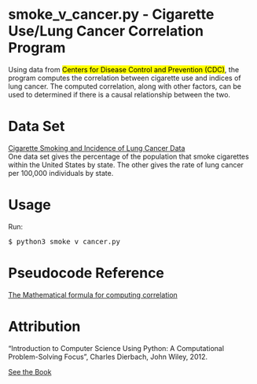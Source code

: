 # smoke_v_cancer.py - Cigarette Use/Lung Cancer Correlation Program 
Using data from <mark>Centers for Disease Control and Prevention (CDC)</mark>,
the program computes the correlation between cigarette use and indices of lung
cancer. 
The computed correlation, along with other factors, can be used to determined 
if there is a causal relationship between the two.

Data Set
=========
[Cigarette Smoking and Incidence of Lung Cancer Data](static/cigarette_v_cancer.png)
<br>
One data set gives the percentage of the population that smoke cigarettes 
within the United States by state. 
The other gives the rate of lung cancer per 100,000 individuals by state. 

Usage
=====
Run:
<pre>
$ <kbd>python3 smoke_v_cancer.py</kbd>
</pre>

Pseudocode Reference
====================
[The Mathematical formula for computing correlation](static/correlation_formula.png)


Attribution
===========
“Introduction to Computer Science Using Python: A Computational 
Problem-Solving Focus”, Charles Dierbach, John Wiley, 2012.

[See the Book](http://eu.wiley.com/WileyCDA/Section/id-302479.html?query=Charles+Dierbach)


